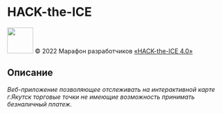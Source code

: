 # HACK-the-ICE

[<img src="https://static.tildacdn.com/tild3161-3361-4131-a662-636334383666/Group_1548.svg" height="60" />](https://ityakutia.com/hack-the-ice)
© 2022 Марафон разработчиков [«HACK-the-ICE 4.0»](https://ityakutia.com/hack-the-ice)

## Описание

*Веб-приложение позволяющее отслеживать на интерактивной карте г.Якутск торговые точки не имеющие возможность принимать безналичный платеж.*